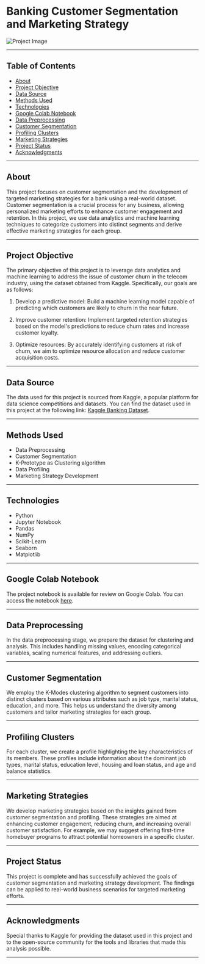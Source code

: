 # Banking Customer Segmentation and Marketing Strategy

![Project Image](https://global.hitachi-solutions.com/wp-content/uploads/2022/01/image-12.png)

---

## Table of Contents

- [About](#about)
- [Project Objective](#project-objective)
- [Data Source](#data-source)
- [Methods Used](#methods-used)
- [Technologies](#technologies)
- [Google Colab Notebook](#google-colab-notebook)
- [Data Preprocessing](#data-preprocessing)
- [Customer Segmentation](#customer-segmentation)
- [Profiling Clusters](#profiling-clusters)
- [Marketing Strategies](#marketing-strategies)
- [Project Status](#project-status)
- [Acknowledgments](#acknowledgments)

---

## About

This project focuses on customer segmentation and the development of targeted marketing strategies for a bank using a real-world dataset. Customer segmentation is a crucial process for any business, allowing personalized marketing efforts to enhance customer engagement and retention. In this project, we use data analytics and machine learning techniques to categorize customers into distinct segments and derive effective marketing strategies for each group.

---

## Project Objective

The primary objective of this project is to leverage data analytics and machine learning to address the issue of customer churn in the telecom industry, using the dataset obtained from Kaggle. Specifically, our goals are as follows:

1. Develop a predictive model: Build a machine learning model capable of predicting which customers are likely to churn in the near future.

2. Improve customer retention: Implement targeted retention strategies based on the model's predictions to reduce churn rates and increase customer loyalty.

3. Optimize resources: By accurately identifying customers at risk of churn, we aim to optimize resource allocation and reduce customer acquisition costs.

---

## Data Source

The data used for this project is sourced from Kaggle, a popular platform for data science competitions and datasets. You can find the dataset used in this project at the following link: [Kaggle Banking Dataset](https://www.kaggle.com/datasets/prakharrathi25/banking-dataset-marketing-targets/data).

---

## Methods Used

- Data Preprocessing
- Customer Segmentation
- K-Prototype as Clustering algorithm
- Data Profiling
- Marketing Strategy Development

---

## Technologies

- Python
- Jupyter Notebook
- Pandas
- NumPy
- Scikit-Learn
- Seaborn
- Matplotlib

---

## Google Colab Notebook

The project notebook is available for review on Google Colab. You can access the notebook [here](https://colab.research.google.com/drive/16LPkwOO5uovFYb0xO6NJKItYeZfiAFke).

---

## Data Preprocessing

In the data preprocessing stage, we prepare the dataset for clustering and analysis. This includes handling missing values, encoding categorical variables, scaling numerical features, and addressing outliers.

---

## Customer Segmentation

We employ the K-Modes clustering algorithm to segment customers into distinct clusters based on various attributes such as job type, marital status, education, and more. This helps us understand the diversity among customers and tailor marketing strategies for each group.

---

## Profiling Clusters

For each cluster, we create a profile highlighting the key characteristics of its members. These profiles include information about the dominant job types, marital status, education level, housing and loan status, and age and balance statistics.

---

## Marketing Strategies

We develop marketing strategies based on the insights gained from customer segmentation and profiling. These strategies are aimed at enhancing customer engagement, reducing churn, and increasing overall customer satisfaction. For example, we may suggest offering first-time homebuyer programs to attract potential homeowners in a specific cluster.

---

## Project Status

This project is complete and has successfully achieved the goals of customer segmentation and marketing strategy development. The findings can be applied to real-world business scenarios for targeted marketing efforts.

---

## Acknowledgments

Special thanks to Kaggle for providing the dataset used in this project and to the open-source community for the tools and libraries that made this analysis possible.

---
